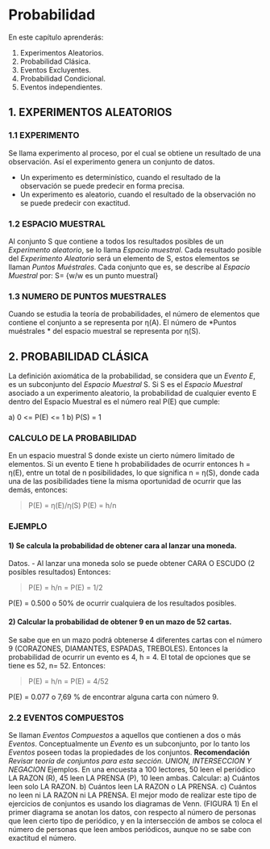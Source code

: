 # Probabilidad
En este capítulo aprenderás:
 1. Experimentos Aleatorios.
 2. Probabilidad Clásica.
 3. Eventos Excluyentes.
 4. Probabilidad Condicional.
 5. Eventos independientes.
## 1. EXPERIMENTOS ALEATORIOS
### 1.1 EXPERIMENTO
Se llama experimento al proceso, por el cual se obtiene un resultado de una observación. Así el experimento genera un conjunto de datos.
 * Un experimento es determinístico, cuando el resultado de la observación se puede predecir en forma precisa.
 * Un experimento es aleatorio, cuando el resultado de la observación no se puede predecir con exactitud.
### 1.2 ESPACIO MUESTRAL
Al conjunto S que contiene a todos los resultados posibles de un *Experimento aleatorio*, se lo llama *Espacio muestral*. Cada resultado posible del *Experimento Aleatorio* será un elemento de S, estos elementos se llaman *Puntos Muéstrales*. Cada conjunto que es, se describe al *Espacio Muestral* por:
    S= {w/w es un punto muestral}
### 1.3 NUMERO DE PUNTOS MUESTRALES
Cuando se estudia la teoría de probabilidades, el número de elementos que contiene el conjunto a se representa por η(A).
El número de *Puntos muéstrales * del espacio muestral se representa por η(S).

## 2. PROBABILIDAD CLÁSICA
La definición axiomática de la probabilidad, se considera que un *Evento E*, es un subconjunto del *Espacio Muestral* S.
Si S es el *Espacio Muestral* asociado a un experimento aleatorio, la probabilidad de cualquier evento E dentro del Espacio Muestral es el número real P(E) que cumple:

a)	0 <= P(E) <= 1
b)	P(S) = 1

### CALCULO DE LA PROBABILIDAD
En un espacio muestral S donde existe un cierto número limitado de elementos. Si un evento E tiene h probabilidades de ocurrir entonces h = η(E), entre un total de n posibilidades, lo que significa n = η(S), donde cada una de las posibilidades tiene la misma oportunidad de ocurrir que las demás, entonces:

>P(E) = η(E)/η(S)
>P(E) = h/n
     
### EJEMPLO

#### 1) Se calcula la probabilidad de obtener cara al lanzar una moneda.

Datos. -
Al lanzar una moneda solo se puede obtener CARA O ESCUDO (2 posibles resultados)
Entonces:

>P(E) = h/n = P(E) = 1/2

P(E) = 0.500 o 50% de ocurrir cualquiera de los resultados posibles.

#### 2) Calcular la probabilidad de obtener 9 en un mazo de 52 cartas.

Se sabe que en un mazo podrá obtenerse 4 diferentes cartas con el número 9 (CORAZONES, DIAMANTES, ESPADAS, TREBOLES).
Entonces la probabilidad de ocurrir un evento es 4, h = 4.
El total de opciones que se tiene es 52, n= 52.
Entonces:

>P(E) = h/n = P(E) = 4/52

P(E) = 0.077  o 7,69 % de encontrar alguna carta con número 9.

### 2.2 EVENTOS COMPUESTOS
Se llaman *Eventos Compuestos* a aquellos que contienen a dos o más *Eventos*. Conceptualmente un *Evento* es un subconjunto, por lo tanto los *Eventos* poseen todas la propiedades de los conjuntos.
**Recomendación** *Revisar teoría de conjuntos para esta sección. UNION, INTERSECCION Y NEGACION*
Ejemplos.
En una encuesta a 100 lectores, 50 leen el periódico LA RAZON (R), 45 leen LA PRENSA (P), 10 leen ambas. Calcular:
a)	Cuántos leen solo LA RAZON.
b)	Cuántos leen LA RAZON o LA PRENSA.
c)	Cuántos no leen ni LA RAZON ni LA PRENSA.
El mejor modo de realizar este tipo de ejercicios de conjuntos es usando los diagramas de Venn.
(FIGURA 1)
En el primer diagrama se anotan los datos, con respecto al número de personas que leen cierto tipo de periódico, y en la intersección de ambos se coloca el número de personas que leen ambos periódicos, aunque no se sabe con exactitud el número. 


	

 

 

 
